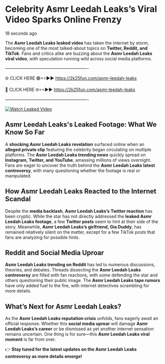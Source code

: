 # Celebrity Asmr Leedah Leaks’s Viral Video Sparks Online Frenzy

18 seconds ago

The **Asmr Leedah Leaks leaked video** has taken the internet by storm, becoming one of the most talked-about topics on **Twitter, Reddit, and TikTok**. Fans and critics alike are buzzing about the **Asmr Leedah Leaks viral video**, with speculation running wild across social media platforms.

———————————————————-

🌐 CLICK HERE 🟢==►► https://2k25fun.com/asmr-leedah-leaks

🔴 CLICK HERE 🌐==►► https://2k25fun.com/asmr-leedah-leaks

———————————————————-

[![Watch Leaked Video](https://miro.medium.com/v2/resize:fit:828/format:webp/1*cilzJN44JGOrTw9NJCrNHA.gif "Watch Leaked Video")](https://2k25fun.com/asmr-leedah-leaks)

## **Asmr Leedah Leaks's Leaked Footage: What We Know So Far**  
A **shocking Asmr Leedah Leaks revelation** surfaced online when an **alleged private clip** featuring the celebrity began circulating on multiple platforms. The **Asmr Leedah Leaks trending news** quickly spread on **Instagram, Twitter, and YouTube**, amassing millions of views overnight. Fans are eager to uncover the truth behind the **Asmr Leedah Leaks latest controversy**, with many questioning whether the footage is real or manipulated.  

## **How Asmr Leedah Leaks Reacted to the Internet Scandal**  
Despite the **media backlash**, **Asmr Leedah Leaks’s Twitter reaction** has been cryptic. While the star has not directly addressed the **leaked Asmr Leedah Leaks footage**, a few **Twitter posts** seem to hint at their side of the story. Meanwhile, **Asmr Leedah Leaks’s girlfriend, Gia Duddy**, has remained relatively silent on the matter, except for a few TikTok posts that fans are analyzing for possible hints.  

## **Reddit and Social Media Uproar**  
**Asmr Leedah Leaks trending on Reddit** has led to numerous discussions, theories, and debates. Threads dissecting the **Asmr Leedah Leaks controversy** are filled with fan reactions, with some defending the star and others questioning their public image. The **Asmr Leedah Leaks tape rumors** have only added fuel to the fire, with internet detectives scrambling for more details.  

## **What’s Next for Asmr Leedah Leaks?**  
As the **Asmr Leedah Leaks reputation crisis** unfolds, fans eagerly await an official response. Whether this **social media uproar** will damage **Asmr Leedah Leaks’s career** or be dismissed as yet another internet sensation remains uncertain. One thing is for sure—this **Asmr Leedah Leaks viral moment** is far from over.  

👉 **Stay tuned for the latest updates on the Asmr Leedah Leaks controversy as more details emerge!**  